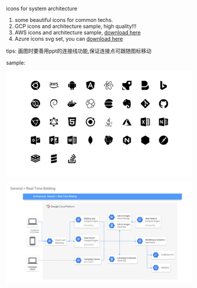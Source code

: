 icons for system architecture

1. some beautiful icons for common techs.
2. GCP icons and architecture sample, high quality!!!
3. AWS icons and architecture sample, [download here](https://aws.amazon.com/cn/architecture/icons/)
4. Azure icons svg set, you can [download here](https://www.microsoft.com/en-us/download/confirmation.aspx?id=41937)

tips: 画图时要善用ppt的连接线功能,保证连接点可跟随图标移动

sample:

![1. icons](screenshot/icons.png?raw=true "常用图标")

![2. gcp smaple](screenshot/gcp.png?raw=true "GCP架构图")